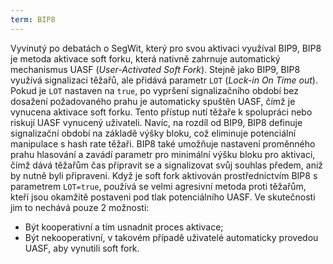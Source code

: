 ```yaml
---
term: BIP8
---
```


Vyvinutý po debatách o SegWit, který pro svou aktivaci využíval BIP9, BIP8 je metoda aktivace soft forku, která nativně zahrnuje automatický mechanismus UASF (*User-Activated Soft Fork*). Stejně jako BIP9, BIP8 využívá signalizaci těžařů, ale přidává parametr `LOT` (*Lock-in On Time out*). Pokud je `LOT` nastaven na `true`, po vypršení signalizačního období bez dosažení požadovaného prahu je automaticky spuštěn UASF, čímž je vynucena aktivace soft forku. Tento přístup nutí těžaře k spolupráci nebo riskují UASF vynucený uživateli. Navíc, na rozdíl od BIP9, BIP8 definuje signalizační období na základě výšky bloku, což eliminuje potenciální manipulace s hash rate těžaři. BIP8 také umožňuje nastavení proměnného prahu hlasování a zavádí parametr pro minimální výšku bloku pro aktivaci, čímž dává těžařům čas připravit se a signalizovat svůj souhlas předem, aniž by nutně byli připraveni. Když je soft fork aktivován prostřednictvím BIP8 s parametrem `LOT=true`, používá se velmi agresivní metoda proti těžařům, kteří jsou okamžitě postaveni pod tlak potenciálního UASF. Ve skutečnosti jim to nechává pouze 2 možnosti:
* Být kooperativní a tím usnadnit proces aktivace;
* Být nekooperativní, v takovém případě uživatelé automaticky provedou UASF, aby vynutili soft fork.